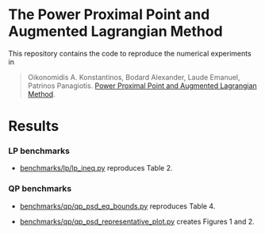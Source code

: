# The Power Proximal Point and Augmented Lagrangian Method

This repository contains the code to reproduce the numerical experiments in

> Oikonomidis A. Konstantinos, Bodard Alexander, Laude Emanuel, Patrinos Panagiotis. [Power Proximal Point and Augmented Lagrangian Method](https://arxiv.org/abs/2312.12205).

# Results

### LP benchmarks

- [benchmarks/lp/lp_ineq.py](benchmarks/lp/lp_ineq.py) reproduces Table 2.

### QP benchmarks

- [benchmarks/qp/qp_psd_eq_bounds.py](benchmarks/qp/qp_psd_eq_bounds.py) reproduces Table 4.

- [benchmarks/qp/qp_psd_representative_plot.py](benchmarks/qp/qp_psd_representative_plot.py) creates Figures 1 and 2.